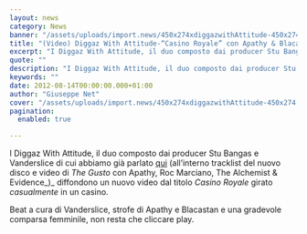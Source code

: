 ```yaml
---
layout: news
category: News
banner: "/assets/uploads/import.news/450x274xdiggazwithAttitude-450x274.jpg.pagespeed.ic_.6_eTJW1pT_.jpg"
title: "(Video) Diggaz With Attitude-“Casino Royale” con Apathy & Blacastan"
excerpt: "I Diggaz With Attitude, il duo composto dai producer Stu Bangas e Vanderslice di cui abbiamo già parlato qui (all’interno tracklist del nuovo disco e video di The Gusto con Apathy, Roc Marciano, The Alchemist & Evidence) diffondono un nuovo video dal titolo Casino Royale girato casualmente in un casino. Beat a cura di Vanderslice, strofe [&hellip"
quote: ""
description: "I Diggaz With Attitude, il duo composto dai producer Stu Bangas e Vanderslice di cui abbiamo già parlato qui (all’interno tracklist del nuovo disco e video di The Gusto con Apathy, Roc Marciano, The Alchemist & Evidence) diffondono un nuovo video dal titolo Casino Royale girato casualmente in un casino. Beat a cura di Vanderslice, strofe [&hellip"
keywords: ""
date: 2012-08-14T00:00:00.000+01:00
author: "Giuseppe Net"
cover: "/assets/uploads/import.news/450x274xdiggazwithAttitude-450x274.jpg.pagespeed.ic_.6_eTJW1pT_.jpg"
pagination:
  enabled: true

---
```


I Diggaz With Attitude, il duo composto dai producer Stu Bangas e Vanderslice di cui abbiamo già parlato [qui](https://hotmc.com/video-diggaz-with-attitude-the-gusto-con-apathy-roc-marciano-the-alchemist-evidence/) (all’interno tracklist del nuovo disco e video di _The Gusto_ con Apathy, Roc Marciano, The Alchemist & Evidence_)_ diffondono un nuovo video dal titolo _Casino Royale_ girato _casualmente_ in un casino.

Beat a cura di Vanderslice, strofe di Apathy e Blacastan e una gradevole comparsa femminile, non resta che cliccare play.